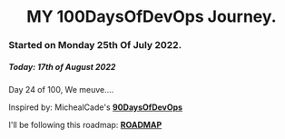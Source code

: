 <h1 align=center>
  MY 100DaysOfDevOps Journey.
</h1>

### Started on Monday 25th Of July 2022.
##### Today: 17th of August 2022

Day 24 of 100, We meuve....

Inspired by: MichealCade's [**90DaysOfDevOps**](https://github.com/MichaelCade/90DaysOfDevOps)

I'll be following this roadmap: [**ROADMAP**](https://devopslearning.medium.com/100-days-of-devops-day-100-thanks-everyone-and-happy-learning-f014f0aad490)


